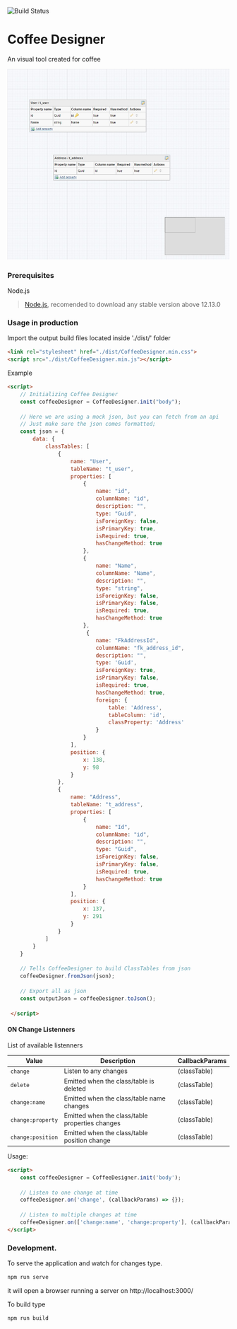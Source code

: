 ![Build Status](https://travis-ci.org/TalissonJunior/coffee-designer.svg?branch=master)
# Coffee Designer


An visual tool created for coffee

![Example](https://raw.githubusercontent.com/TalissonJunior/coffee-designer/master/.github/example.jpg)

### Prerequisites

Node.js 
 
>[Node.js](https://nodejs.org/), recomended to download any stable version above 12.13.0


### Usage in production

Import the output build files located inside './dist/' folder
```html
<link rel="stylesheet" href="./dist/CoffeeDesigner.min.css">
<script src="./dist/CoffeeDesigner.min.js"></script>
```

Example
```html
<script>
    // Initializing Coffee Designer
    const coffeeDesigner = CoffeeDesigner.init("body");

    // Here we are using a mock json, but you can fetch from an api
    // Just make sure the json comes formatted;
    const json = {
        data: {
            classTables: [
                {
                    name: "User",
                    tableName: "t_user",
                    properties: [
                        {
                            name: "id",
                            columnName: "id",
                            description: "",
                            type: "Guid",
                            isForeignKey: false,
                            isPrimaryKey: true,
                            isRequired: true,
                            hasChangeMethod: true
                        },
                        {
                            name: "Name",
                            columnName: "Name",
                            description: "",
                            type: "string",
                            isForeignKey: false,
                            isPrimaryKey: false,
                            isRequired: true,
                            hasChangeMethod: true
                        },
                         {
                            name: "FkAddressId",
                            columnName: "fk_address_id",
                            description: "",
                            type: 'Guid',
                            isForeignKey: true,
                            isPrimaryKey: false,
                            isRequired: true,
                            hasChangeMethod: true,
                            foreign: {
                                table: 'Address',
                                tableColumn: 'id',
                                classProperty: 'Address'
                            }
                        }
                    ],
                    position: {
                        x: 138,
                        y: 98
                    }
                },
                {
                    name: "Address",
                    tableName: "t_address",
                    properties: [
                        {
                            name: "Id",
                            columnName: "id",
                            description: "",
                            type: "Guid",
                            isForeignKey: false,
                            isPrimaryKey: false,
                            isRequired: true,
                            hasChangeMethod: true
                        }
                    ],
                    position: {
                        x: 137,
                        y: 291
                    }
                }
            ]
        }
    }

    // Tells CoffeeDesigner to build ClassTables from json
    coffeeDesigner.fromJson(json);

    // Export all as json
    const outputJson = coffeeDesigner.toJson();
    
 </script>
```

#### ON Change Listenners
List of available listenners 

| Value        | Description   | CallbackParams         
| ------------- | -------------| -------------
| ``change``      | Listen to any changes | (classTable) 
| ``delete``    | Emitted when the class/table is deleted  | (classTable)
| ``change:name``    | Emitted when the class/table name changes | (classTable)
| ``change:property``    | Emitted when the class/table properties changes | (classTable)
| ``change:position``    | Emitted when the class/table position change | (classTable)

Usage:

```html
<script>
    const coffeeDesigner = CoffeeDesigner.init('body');

    // Listen to one change at time
    coffeeDesigner.on('change', (callbackParams) => {});

    // Listen to multiple changes at time
    coffeeDesigner.on(['change:name', 'change:property'], (callbackParams) => {});
</script>
```
### Development.


To serve the application and watch for changes type. 
```sh
npm run serve
```
it will open a browser running a server on http://localhost:3000/

To build type

```sh
npm run build
```